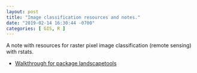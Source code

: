```yaml
---
layout: post
title: "Image classification resources and notes."
date: "2019-02-14 16:30:44 -0700"
categories: [ GIS, R ]
---
```

A note with resources for raster pixel image classification (remote sensing) with rstats.

* [Walkthrough for package landscapetools](https://ropensci.github.io/landscapetools/articles/overview.html)
